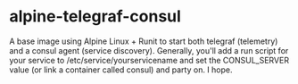 alpine-telegraf-consul
======================

A base image using Alpine Linux + Runit to start both telegraf (telemetry) and a consul agent (service discovery). Generally, you'll add a run script for your service to /etc/service/yourservicename and set the CONSUL_SERVER value (or link a container called consul) and party on. I hope.